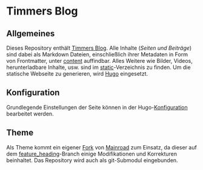 # Timmers Blog

## Allgemeines
Dieses Repository enthält [Timmers Blog](https://mariustimmer.de/).
Alle Inhalte (_Seiten und Beiträge_) sind dabei als Markdown Dateien,
einschließlich ihrer Metadaten in Form von Frontmatter, unter
[content](content) auffindbar.
Alles Weitere wie Bilder, Videos, herunterladbare Inhalte, usw. sind im
[static](static)-Verzeichnis zu finden. Um die statische Webseite
zu generieren, wird [Hugo](https://gohugo.io/) eingesetzt.

## Konfiguration
Grundlegende Einstellungen der Seite können in der
Hugo-[Konfiguration](hugo.json) bearbeitet werden.

## Theme
Als Theme kommt ein eigener [Fork](https://github.com/MariusTimmer/Mainroad)
von [Mainroad](https://github.com/Vimux/Mainroad) zum Einsatz, da dieser auf
dem [feature_heading](https://github.com/MariusTimmer/Mainroad/tree/feature_heading)-Branch
einige Modifikationen und Korrekturen beinhaltet. Das Repository wird auch
als git-Submodul eingebunden.